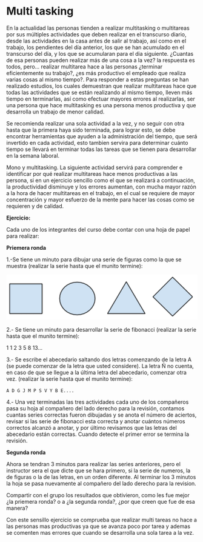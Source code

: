 # Multi tasking

En la actualidad las personas tienden a realizar multitasking o multitareas por sus múltiples actividades que deben realizar en el transcurso diario, desde las actividades en la casa antes de salir al trabajo, así como en el trabajo, los pendientes del día anterior, los que se han acumulado en el transcurso del día, y los que se acumularan para el dia siguiente.
¿Cuantas de esa personas pueden realizar más de una cosa a la vez? la respuesta es todos, pero… realizar multitarea hace a las personas ¿terminar eficientemente su trabajo?, ¿es más productivo el empleado que realiza varias cosas al mismo tiempo?.
Para responder a estas preguntas se han realizado estudios, los cuales demuestran que realizar multitareas hace que todas las actividades que se están realizando al mismo tiempo, lleven más tiempo en terminarlas, así como efectuar mayores errores al realizarlas, ser una persona que hace multitasking es una persona menos productiva y que desarrolla un trabajo de menor calidad.

Se recomienda realizar una sola actividad a la vez, y no seguir con otra hasta que la primera haya sido terminada, para lograr esto, se debe encontrar herramientas que ayuden a la administración del tiempo, que será invertido en cada actividad, esto tambien servira para determinar cuánto tiempo se llevará en terminar todas las tareas que se tienen para desarrollar en la semana laboral.

Mono y multitasking. La siguiente actividad servirá para comprender e identificar por qué realizar multitareas hace menos productivas a las persona, si en un ejercicio sencillo como el que se realizará a continuación, la productividad disminuye y los errores aumentan, con mucha mayor razón a la hora de hacer multitareas en el trabajo, en el cual se requiere de mayor concentración y mayor esfuerzo de la mente para hacer las cosas como se requieren y de calidad.

__Ejercicio:__
 
Cada uno de los integrantes del curso debe contar con una hoja de papel para realizar:

__Priemera ronda__

1.-Se tiene un minuto para dibujar una serie de figuras como la que se muestra (realizar la serie hasta que el munito termine):

![ejemplo de figuras](images/Figuras.png)

2.- Se tiene un minuto para desarrollar la serie de fibonacci (realizar la serie hasta que el munito termine):

1 1 2 3 5 8 13...

3.- Se escribe el abecedario saltando dos letras comenzando de la letra A (se puede comenzar de la letra que usted considere). La letra Ñ no cuenta, en caso de que se llegue a la última letra del abecedario, comenzar otra vez. (realizar la serie hasta que el munito termine):

    A D G J M P S V Y B E....

4.- Una vez terminadas las tres actividades cada uno de los compañeros pasa su hoja al compañero del lado derecho para la revisión, contamos cuantas series correctas fueron dibujadas y se anota el número de aciertos, revisar si las serie de fibonacci esta correcta y anotar cuántos números correctos alcanzó a anotar, y por último revisamos que las letras del abecedario están correctas.
Cuando detecte el primer error se termina la revisión.

__Segunda ronda__

Ahora se tendran 3 minutos para realizar las series anteriores, pero el instructor sera el que dicte que se hara primero, si la serie de numeros, la de figuras o la de las letras, en un orden diferente. Al terminar los 3 minutos la hoja se pasa nuevamente al compañero del lado derecho para la revision.

Compartir con el grupo los resultados que obtivieron, como les fue mejor ¿la priemera ronda? o a ¿la segunda ronda?, ¿por que creen que fue de esa manera?

Con este sensillo ejercicio se comprueba que realizar multi tareas no hace a las personas mas productivas ya que se avanza poco por tarea y ademas se comenten mas errores que cuando se desarrolla una sola tarea a la vez.
